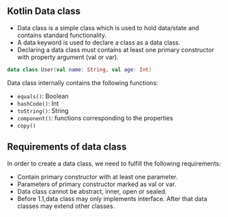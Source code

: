 
## Kotlin Data class
- Data class is a simple class which is used to hold data/state and contains standard functionality.
- A data keyword is used to declare a class as a data class.
- Declaring a data class must contains at least one primary constructor with property argument (val or var).

```kotlin
data class User(val name: String, val age: Int)  
```

Data class internally contains the following functions:

- `equals()`: Boolean
- `hashCode()`: Int
- `toString()`: String
- `component()`: functions corresponding to the properties
- `copy()`


## Requirements of data class
In order to create a data class, we need to fulfill the following requirements:

- Contain primary constructor with at least one parameter.
- Parameters of primary constructor marked as val or var.
- Data class cannot be abstract, inner, open or sealed.
- Before 1.1,data class may only implements interface. After that data classes may extend other classes.










